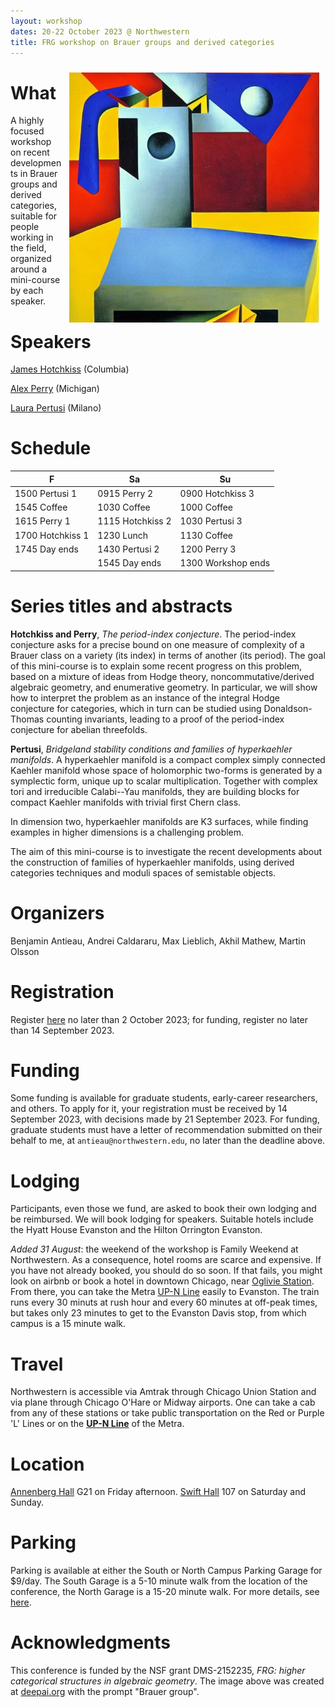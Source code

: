 ```yaml
---
layout: workshop
dates: 20-22 October 2023 @ Northwestern
title: FRG workshop on Brauer groups and derived categories
---
```

<div style="display:none">
$
\newcommand\A{\mathrm{A}}
\newcommand\C{\mathrm{C}}
\newcommand\D{\mathrm{D}}
\newcommand\E{\mathrm{E}}
\newcommand\F{\mathrm{F}}
\newcommand\G{\mathrm{G}}
\newcommand\H{\mathrm{H}}
\newcommand\h{\mathrm{h}}
\newcommand\K{\mathrm{K}}
\newcommand\L{\mathrm{L}}
\newcommand\M{\mathrm{M}}
\newcommand\t{\mathrm{t}}
\newcommand{\bA}{\mathbf{A}}
\newcommand{\bG}{\mathbf{G}}
\newcommand{\bH}{\mathbf{H}}
\newcommand{\bT}{\mathbf{T}}
\newcommand{\bW}{\mathbf{W}}
\newcommand{\Gm}{\bG_m}
\newcommand\Ascr{\mathcal{A}}
\newcommand\Cscr{\mathcal{C}}
\newcommand\Dscr{\mathcal{D}}
\newcommand\Escr{\mathcal{E}}
\newcommand\Kscr{\mathcal{K}}
\newcommand\Lscr{\mathcal{L}}
\newcommand\Oscr{\mathcal{O}}
\newcommand\Perfscr{\mathcal{P}\mathrm{erf}}
\newcommand\Acscr{\mathcal{A}\mathrm{c}}
\newcommand\heart{\heartsuit}
\newcommand\cn{\mathrm{cn}}
\newcommand\op{\mathrm{op}}
\newcommand\gr{\mathrm{gr}}
\newcommand\Gr{\mathrm{Gr}}
\newcommand\fil{\mathrm{fil}}
\newcommand\Ho{\mathrm{Ho}}
\newcommand\dR{\mathrm{dR}}
\newcommand\HH{\mathrm{HH}}
\newcommand\HC{\mathrm{HC}}
\newcommand\HP{\mathrm{HP}}
\newcommand\TC{\mathrm{TC}}
\newcommand\TP{\mathrm{TP}}
\newcommand{\bMap}{\mathbf{Map}}
\newcommand{\End}{\mathrm{End}}
\newcommand{\Mod}{\mathrm{Mod}}
\newcommand{\coMod}{\mathrm{coMod}}
\newcommand{\Fun}{\mathrm{Fun}}
\newcommand{\bMap}{\mathbf{Map}}
\newcommand\bE{\mathbf{E}}
\newcommand\bZ{\mathbf{Z}}
\newcommand\bAM{\mathbf{AM}}
\newcommand\bLM{\mathbf{LM}}
\newcommand\Spec{\mathrm{Spec}}
\newcommand\CAlg{\mathrm{CAlg}}
\newcommand\aCAlg{\mathfrak{a}\CAlg}
\newcommand\dCAlg{\mathfrak{d}\CAlg}
$
</div>


<img style="float: right; padding: 10px" width="400" src="../assets/jpg/frg_workshop.jpeg">

# What

A highly focused workshop on recent developments in Brauer groups and derived categories, suitable
for people working in the field, organized around a mini-course by each speaker.

# Speakers

[James Hotchkiss](https://sites.google.com/view/jameshotchkiss/james-hotchkiss) (Columbia)

[Alex Perry](http://www-personal.umich.edu/~arper/) (Michigan)

[Laura Pertusi](http://www.mat.unimi.it/users/pertusi/) (Milano)

# Schedule

|F|Sa|Su|
|-|--|-|
|1500 Pertusi 1|0915 Perry 2|0900 Hotchkiss 3|
|1545 Coffee|1030 Coffee|1000 Coffee|
|1615 Perry 1|1115 Hotchkiss 2|1030 Pertusi 3|
|1700 Hotchkiss 1|1230 Lunch|1130 Coffee|
|1745 Day ends|1430 Pertusi 2|1200 Perry 3|
||1545 Day ends|1300 Workshop ends|


# Series titles and abstracts

**Hotchkiss and Perry**, _The period-index conjecture_.
The period-index conjecture asks for a precise bound on one measure of complexity of a Brauer class on a variety (its index) in terms of another (its period). The goal of this mini-course is to explain some recent progress on this problem, based on a mixture of ideas from Hodge theory, noncommutative/derived algebraic geometry, and enumerative geometry. In particular, we will show how to interpret the problem as an instance of the integral Hodge conjecture for categories, which in turn can be studied using Donaldson-Thomas counting invariants, leading to a proof of the period-index conjecture for abelian threefolds.

**Pertusi**, _Bridgeland stability conditions and families of hyperkaehler manifolds_.
A hyperkaehler manifold is a compact complex simply connected Kaehler manifold whose space of holomorphic two-forms is generated by a symplectic form, unique up to scalar multiplication. Together with complex tori and irreducible Calabi--Yau manifolds, they are building blocks for compact Kaehler manifolds with trivial first Chern class.
 
In dimension two, hyperkaehler manifolds are K3 surfaces, while finding examples in higher dimensions is a challenging problem.
 
The aim of this mini-course is to investigate the recent developments about the construction of families of hyperkaehler manifolds, using derived categories techniques and moduli spaces of semistable objects.

# Organizers

Benjamin Antieau, Andrei Caldararu, Max Lieblich, Akhil Mathew, Martin Olsson

# Registration

Register [here](https://forms.gle/XELBPHvf6SHgXCNq7) no later than 2 October 2023; for funding,
register no later than 14 September 2023.

# Funding

Some funding is available for graduate students, early-career researchers, and others. To apply for it, your
registration must be received by 14 September 2023, with decisions made by 21 September 2023.
For funding, graduate students must have a letter of recommendation submitted on their behalf to me,
at ```antieau@northwestern.edu```, no later than the deadline above.

# Lodging

Participants, even those we fund, are asked to book their own lodging and be reimbursed. We will
book lodging for speakers. Suitable hotels include the Hyatt House Evanston and the Hilton Orrington
Evanston.

*Added 31 August*: the weekend of the workshop is Family Weekend at Northwestern. As a consequence,
    hotel rooms are scarce and expensive. If you have not already booked, you should do so soon. If
    that fails, you might look on airbnb or book a hotel in downtown Chicago, near [Oglivie
    Station](https://goo.gl/maps/xNueKCXJ9iVdoxC48). From there, you can take the Metra [UP-N Line](https://ridertools.metrarail.com/maps-schedules/train-lines/UP-N)
    easily to Evanston. The train runs every 30 minuts at rush hour and every 60 minutes at
    off-peak times, but takes only 23 minutes to get to the Evanston Davis stop, from which campus
    is a 15 minute walk.

# Travel

Northwestern is accessible via Amtrak through Chicago Union Station and via plane through Chicago O'Hare or
Midway airports. One can take a cab from any of these stations or take public transportation on the Red or
Purple 'L' Lines or on the **[UP-N
Line](https://ridertools.metrarail.com/maps-schedules/train-lines/UP-N)** of the Metra.

# Location

[Annenberg Hall](https://goo.gl/maps/dRCaQxDxCZexYxa48) G21 on Friday afternoon.
[Swift Hall](https://goo.gl/maps/ikPi3k7Jsj2Uczd9A) 107 on Saturday and Sunday.

# Parking

Parking is available at either the South or North Campus Parking Garage for $9/day.
The South Garage is a 5-10 minute walk from 
the location of the conference, the North Garage is a 15-20 minute walk.
For more details, see
[here](https://www.northwestern.edu/transportation-parking/evanston-parking/).

# Acknowledgments

This conference is funded by the NSF grant DMS-2152235, _FRG: higher categorical structures in
algebraic geometry_.
The image above was created at
[deepai.org](https://deepai.org/machine-learning-model/abstract-painting-generator) with the prompt
"Brauer group".
